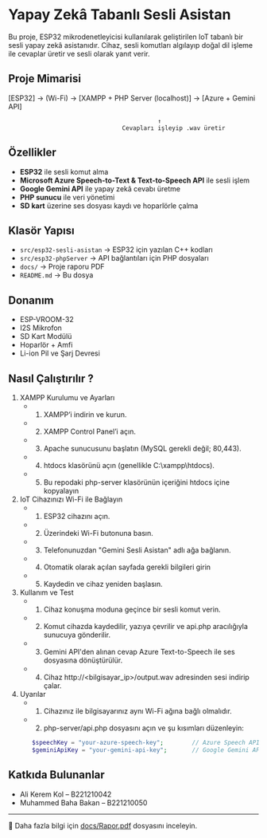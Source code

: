 # Yapay Zekâ Tabanlı Sesli Asistan

Bu proje, ESP32 mikrodenetleyicisi kullanılarak geliştirilen IoT tabanlı bir sesli yapay zekâ asistanıdır. Cihaz, sesli komutları algılayıp doğal dil işleme ile cevaplar üretir ve sesli olarak yanıt verir.

## Proje Mimarisi
[ESP32] → (Wi-Fi) → [XAMPP + PHP Server (localhost)] → [Azure + Gemini API]
                                              
                                              ↑
                                    Cevapları işleyip .wav üretir


## Özellikler

- **ESP32** ile sesli komut alma
- **Microsoft Azure Speech-to-Text & Text-to-Speech API** ile sesli işlem
- **Google Gemini API** ile yapay zekâ cevabı üretme
- **PHP sunucu** ile veri yönetimi
- **SD kart** üzerine ses dosyası kaydı ve hoparlörle çalma

## Klasör Yapısı

- `src/esp32-sesli-asistan` → ESP32 için yazılan C++ kodları
- `src/esp32-phpServer` → API bağlantıları için PHP dosyaları
- `docs/` → Proje raporu PDF
- `README.md` → Bu dosya

## Donanım

- ESP-VROOM-32
- I2S Mikrofon
- SD Kart Modülü
- Hoparlör + Amfi
- Li-ion Pil ve Şarj Devresi

## Nasıl Çalıştırılır ?
1. XAMPP Kurulumu ve Ayarları
   - 1. XAMPP’i indirin ve kurun.
   - 2. XAMPP Control Panel’i açın.
   - 3. Apache sunucusunu başlatın (MySQL gerekli değil; 80,443).
   - 4. htdocs klasörünü açın (genellikle C:\xampp\htdocs).
   - 5. Bu repodaki php-server klasörünün içeriğini htdocs içine kopyalayın
2. IoT Cihazınızı Wi-Fi ile Bağlayın
   - 1. ESP32 cihazını açın.
   - 2. Üzerindeki Wi-Fi butonuna basın.
   - 3. Telefonunuzdan "Gemini Sesli Asistan" adlı ağa bağlanın.
   - 4. Otomatik olarak açılan sayfada gerekli bilgileri girin
   - 5. Kaydedin ve cihaz yeniden başlasın.
3. Kullanım ve Test
   - 1. Cihaz konuşma moduna geçince bir sesli komut verin.
   - 2. Komut cihazda kaydedilir, yazıya çevrilir ve api.php aracılığıyla sunucuya gönderilir.
   - 3. Gemini API'den alınan cevap Azure Text-to-Speech ile ses dosyasına dönüştürülür.
   - 4. Cihaz http://<bilgisayar_ip>/output.wav adresinden sesi indirip çalar.
4. Uyarılar
   - 1. Cihazınız ile bilgisayarınız aynı Wi-Fi ağına bağlı olmalıdır.
   - 2. php-server/api.php dosyasını açın ve şu kısımları düzenleyin:
      ```php
      $speechKey = "your-azure-speech-key";        // Azure Speech API key
      $geminiApiKey = "your-gemini-api-key";       // Google Gemini API key

## Katkıda Bulunanlar

- Ali Kerem Kol – B221210042  
- Muhammed Baha Bakan – B221210050

---

📄 Daha fazla bilgi için [docs/Rapor.pdf](docs/Rapor.pdf) dosyasını inceleyin.
